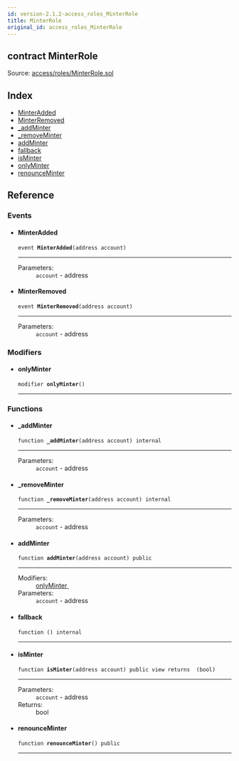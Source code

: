 ```yaml
---
id: version-2.1.2-access_roles_MinterRole
title: MinterRole
original_id: access_roles_MinterRole
---
```


<div class="contract-doc"><div class="contract"><h2 class="contract-header"><span class="contract-kind">contract</span> MinterRole</h2><div class="source">Source: <a href="https://github.com/OpenZeppelin/zeppelin-solidity/blob/v2.1.2/contracts/access/roles/MinterRole.sol" target="_blank">access/roles/MinterRole.sol</a></div></div><div class="index"><h2>Index</h2><ul><li><a href="access_roles_MinterRole.html#MinterAdded">MinterAdded</a></li><li><a href="access_roles_MinterRole.html#MinterRemoved">MinterRemoved</a></li><li><a href="access_roles_MinterRole.html#_addMinter">_addMinter</a></li><li><a href="access_roles_MinterRole.html#_removeMinter">_removeMinter</a></li><li><a href="access_roles_MinterRole.html#addMinter">addMinter</a></li><li><a href="access_roles_MinterRole.html#">fallback</a></li><li><a href="access_roles_MinterRole.html#isMinter">isMinter</a></li><li><a href="access_roles_MinterRole.html#onlyMinter">onlyMinter</a></li><li><a href="access_roles_MinterRole.html#renounceMinter">renounceMinter</a></li></ul></div><div class="reference"><h2>Reference</h2><div class="events"><h3>Events</h3><ul><li><div class="item event"><span id="MinterAdded" class="anchor-marker"></span><h4 class="name">MinterAdded</h4><div class="body"><code class="signature">event <strong>MinterAdded</strong><span>(address account) </span></code><hr/><dl><dt><span class="label-parameters">Parameters:</span></dt><dd><div><code>account</code> - address</div></dd></dl></div></div></li><li><div class="item event"><span id="MinterRemoved" class="anchor-marker"></span><h4 class="name">MinterRemoved</h4><div class="body"><code class="signature">event <strong>MinterRemoved</strong><span>(address account) </span></code><hr/><dl><dt><span class="label-parameters">Parameters:</span></dt><dd><div><code>account</code> - address</div></dd></dl></div></div></li></ul></div><div class="modifiers"><h3>Modifiers</h3><ul><li><div class="item modifier"><span id="onlyMinter" class="anchor-marker"></span><h4 class="name">onlyMinter</h4><div class="body"><code class="signature">modifier <strong>onlyMinter</strong><span>() </span></code><hr/></div></div></li></ul></div><div class="functions"><h3>Functions</h3><ul><li><div class="item function"><span id="_addMinter" class="anchor-marker"></span><h4 class="name">_addMinter</h4><div class="body"><code class="signature">function <strong>_addMinter</strong><span>(address account) </span><span>internal </span></code><hr/><dl><dt><span class="label-parameters">Parameters:</span></dt><dd><div><code>account</code> - address</div></dd></dl></div></div></li><li><div class="item function"><span id="_removeMinter" class="anchor-marker"></span><h4 class="name">_removeMinter</h4><div class="body"><code class="signature">function <strong>_removeMinter</strong><span>(address account) </span><span>internal </span></code><hr/><dl><dt><span class="label-parameters">Parameters:</span></dt><dd><div><code>account</code> - address</div></dd></dl></div></div></li><li><div class="item function"><span id="addMinter" class="anchor-marker"></span><h4 class="name">addMinter</h4><div class="body"><code class="signature">function <strong>addMinter</strong><span>(address account) </span><span>public </span></code><hr/><dl><dt><span class="label-modifiers">Modifiers:</span></dt><dd><a href="access_roles_MinterRole.html#onlyMinter">onlyMinter </a></dd><dt><span class="label-parameters">Parameters:</span></dt><dd><div><code>account</code> - address</div></dd></dl></div></div></li><li><div class="item function"><span id="fallback" class="anchor-marker"></span><h4 class="name">fallback</h4><div class="body"><code class="signature">function <strong></strong><span>() </span><span>internal </span></code><hr/></div></div></li><li><div class="item function"><span id="isMinter" class="anchor-marker"></span><h4 class="name">isMinter</h4><div class="body"><code class="signature">function <strong>isMinter</strong><span>(address account) </span><span>public </span><span>view </span><span>returns  (bool) </span></code><hr/><dl><dt><span class="label-parameters">Parameters:</span></dt><dd><div><code>account</code> - address</div></dd><dt><span class="label-return">Returns:</span></dt><dd>bool</dd></dl></div></div></li><li><div class="item function"><span id="renounceMinter" class="anchor-marker"></span><h4 class="name">renounceMinter</h4><div class="body"><code class="signature">function <strong>renounceMinter</strong><span>() </span><span>public </span></code><hr/></div></div></li></ul></div></div></div>
